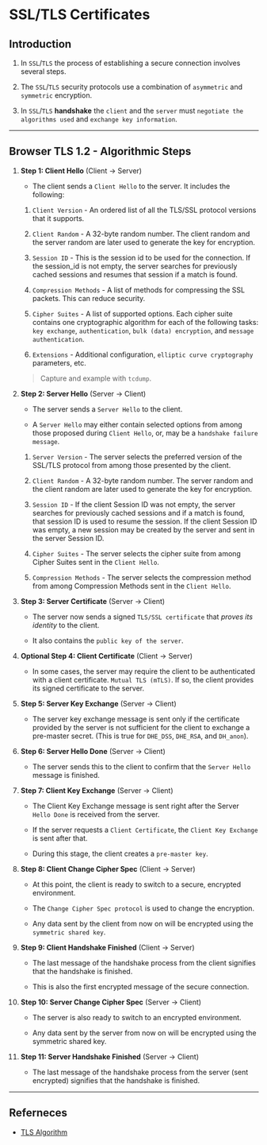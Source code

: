 # SSL/TLS Certificates

## Introduction

1. In `SSL`/`TLS` the process of establishing a secure connection involves several steps. 

2. The `SSL`/`TLS` security protocols use a combination of `asymmetric` and `symmetric` encryption. 

3. In `SSL`/`TLS` __handshake__ the `client` and the `server` must `negotiate the algorithms used` and `exchange key information`.

---

## Browser TLS 1.2 - Algorithmic Steps

1. __Step 1: Client Hello__ (Client → Server) 

    * The client sends a `Client Hello` to the server. It includes the following:

    1. `Client Version` - An ordered list of all the TLS/SSL protocol versions that it supports.

    2. `Client Random` - A 32-byte random number. The client random and the server random are later used to generate the key for encryption.

    3. `Session ID` - This is the session id to be used for the connection. If the session_id is not empty, the server searches for previously cached sessions and resumes that session if a match is found.

    4. `Compression Methods` - A list of methods for compressing the SSL packets. This can reduce security.

    5. `Cipher Suites` - A list of supported options. Each cipher suite contains one cryptographic algorithm for each of the following tasks: `key exchange`, `authentication`, `bulk (data) encryption`, and `message authentication`.

    6. `Extensions` - Additional configuration, `elliptic curve cryptography` parameters, etc.

    > Capture and example with `tcdump`.

2. __Step 2: Server Hello__ (Server → Client)

    * The server sends a `Server Hello` to the client. 

    * A `Server Hello` may either contain selected options from among those proposed during `Client Hello`, or, may be a `handshake failure message`.

    1. `Server Version` - The server selects the preferred version of the SSL/TLS protocol from among those presented by the client.

    2. `Client Random` - A 32-byte random number. The server random and the client random are later used to generate the key for encryption.

    3. `Session ID` - If the client Session ID was not empty, the server searches for previously cached sessions and if a match is found, that session ID is used to resume the session. If the client Session ID was empty, a new session may be created by the server and sent in the server Session ID.

    4. `Cipher Suites` - The server selects the cipher suite from among Cipher Suites sent in the `Client Hello`.

    5. `Compression Methods` - The server selects the compression method from among Compression Methods sent in the `Client Hello`.


3. __Step 3: Server Certificate__ (Server → Client)

    * The server now sends a signed `TLS/SSL certificate` that _proves its identity_ to the client. 
    
    * It also contains the `public key of the server`.


4. __Optional Step 4: Client Certificate__ (Client → Server)

    * In some cases, the server may require the client to be authenticated with a client certificate. `Mutual TLS (mTLS)`. If so, the client provides its signed certificate to the server.


5. __Step 5: Server Key Exchange__ (Server → Client)

    * The server key exchange message is sent only if the certificate provided by the server is not sufficient for the client to exchange a pre-master secret. (This is true for `DHE_DSS`, `DHE_RSA`, and `DH_anon`).


6. __Step 6: Server Hello Done__ (Server → Client)

    * The server sends this to the client to confirm that the `Server Hello` message is finished.


7. __Step 7: Client Key Exchange__ (Server → Client)

    * The Client Key Exchange message is sent right after the Server `Hello Done` is received from the server. 
    
    * If the server requests a `Client Certificate`, the `Client Key Exchange` is sent after that. 
    
    * During this stage, the client creates a `pre-master key`.


8. __Step 8: Client Change Cipher Spec__ (Client → Server)

    * At this point, the client is ready to switch to a secure, encrypted environment. 
    
    * The `Change Cipher Spec protocol` is used to change the encryption. 
    
    * Any data sent by the client from now on will be encrypted using the `symmetric shared key`.


9. __Step 9: Client Handshake Finished__ (Client → Server)

    * The last message of the handshake process from the client signifies that the handshake is finished. 
    
    * This is also the first encrypted message of the secure connection.


10. __Step 10: Server Change Cipher Spec__ (Server → Client)

    * The server is also ready to switch to an encrypted environment.
    
    * Any data sent by the server from now on will be encrypted using the symmetric shared key.


11. __Step 11: Server Handshake Finished__ (Server → Client)

    * The last message of the handshake process from the server (sent encrypted) signifies that the handshake is finished.


---

## Referneces

* [TLS Algorithm](https://www.acunetix.com/blog/articles/establishing-tls-ssl-connection-part-5/)